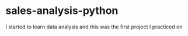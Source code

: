 # sales-analysis-python

I started to learn data analysis and this was the first project I practiced on
